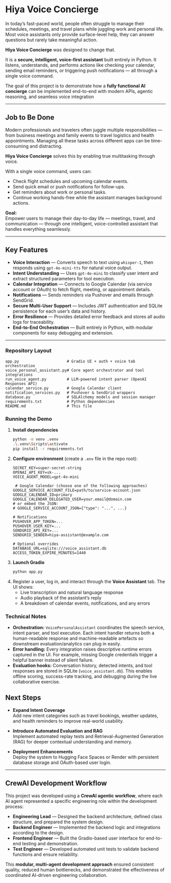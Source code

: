 # Hiya Voice Concierge

In today’s fast-paced world, people often struggle to manage their schedules, meetings, and travel plans while juggling work and personal life. Most voice assistants only provide surface-level help, they can answer questions but rarely take meaningful action.

**Hiya Voice Concierge** was designed to change that.

It is a **secure, intelligent, voice-first assistant** built entirely in Python. It listens, understands, and performs actions like checking your calendar, sending email reminders, or triggering push notifications — all through a single voice command.

The goal of this project is to demonstrate how a **fully functional AI concierge** can be implemented end-to-end with modern APIs, agentic reasoning, and seamless voice integration

---

## Job to Be Done

Modern professionals and travelers often juggle multiple responsibilities — from business meetings and family events to travel logistics and health appointments. Managing all these tasks across different apps can be time-consuming and distracting.

**Hiya Voice Concierge** solves this by enabling true multitasking through voice.

With a single voice command, users can:
- Check flight schedules and upcoming calendar events.
- Send quick email or push notifications for follow-ups.
- Get reminders about work or personal tasks.
- Continue working hands-free while the assistant manages background actions.

**Goal:**  
Empower users to manage their day-to-day life — meetings, travel, and communication — through one intelligent, voice-controlled assistant that handles everything seamlessly.

---

## Key Features

- **Voice Interaction** — Converts speech to text using `whisper-1`, then responds using `gpt-4o-mini-tts` for natural voice output.  
- **Intent Understanding** — Uses `gpt-4o-mini` to classify user intent and extract structured parameters for tool execution.  
- **Calendar Integration** — Connects to Google Calendar (via service account or OAuth) to fetch flight, meeting, or appointment details.  
- **Notifications** — Sends reminders via Pushover and emails through SendGrid.  
- **Secure Multi-User Support** — Includes JWT authentication and SQLite persistence for each user’s data and history.  
- **Error Resilience** — Provides detailed error feedback and stores all audio logs for traceability.  
- **End-to-End Orchestration** — Built entirely in Python, with modular components for easy debugging and extension.

---

### Repository Layout
```
app.py                     # Gradio UI + auth + voice tab orchestration
voice_personal_assistant.py# Core agent orchestrator and tool integrations
run_voice_agent.py         # LLM-powered intent parser (OpenAI Responses API)
calendar_service.py        # Google Calendar client
notification_services.py   # Pushover & SendGrid wrappers
database.py                # SQLAlchemy models and session manager
requirements.txt           # Python dependencies
README.md                  # This file
```

### Running the Demo
1. **Install dependencies**
   ```bash
   python -m venv .venv
   .\.venv\Scripts\activate
   pip install -r requirements.txt
   ```
2. **Configure environment** (create a `.env` file in the repo root):
   ```
   SECRET_KEY=super-secret-string
   OPENAI_API_KEY=sk-...
   VOICE_AGENT_MODEL=gpt-4o-mini

    # Google Calendar (choose one of the following approaches)
   GOOGLE_SERVICE_ACCOUNT_FILE=path/to/service-account.json
   GOOGLE_CALENDAR_ID=primary
   GOOGLE_CALENDAR_DELEGATED_USER=your.email@domain.com
   # or embed the JSON:
   # GOOGLE_SERVICE_ACCOUNT_JSON={"type": "...", ...}

   # Notifications
   PUSHOVER_APP_TOKEN=...
   PUSHOVER_USER_KEY=...
   SENDGRID_API_KEY=...
   SENDGRID_SENDER=hiya-assistant@example.com

   # Optional overrides
   DATABASE_URL=sqlite:///voice_assistant.db
   ACCESS_TOKEN_EXPIRE_MINUTES=1440
   ```
3. **Launch Gradio**
   ```bash
   python app.py
   ```
4. Register a user, log in, and interact through the **Voice Assistant** tab. The UI shows:
   - Live transcription and natural language response
   - Audio playback of the assistant’s reply
   - A breakdown of calendar events, notifications, and any errors

### Technical Notes
- **Orchestration:** `VoicePersonalAssistant` coordinates the speech service, intent parser, and tool execution. Each intent handler returns both a human-readable response and machine-readable artefacts so downstream evaluation/analytics can plug in easily.
- **Error handling:** Every integration raises descriptive runtime errors captured in the UI. For example, missing Google credentials trigger a helpful banner instead of silent failure.
- **Evaluation hooks:** Conversation history, detected intents, and tool responses are stored in SQLite (`voice_assistant.db`). This enables offline scoring, success-rate tracking, and debugging during the live collaborative exercise.


## Next Steps

- **Expand Intent Coverage**  
  Add new intent categories such as travel bookings, weather updates, and health reminders to improve real-world usability.

- **Introduce Automated Evaluation and RAG**  
  Implement automated replay tests and Retrieval-Augmented Generation (RAG) for deeper contextual understanding and memory.

- **Deployment Enhancements**  
  Deploy the system to Hugging Face Spaces or Render with persistent database storage and OAuth-based user login.

---

## CrewAI Development Workflow

This project was developed using a **CrewAI agentic workflow**, where each AI agent represented a specific engineering role within the development process:

- **Engineering Lead** — Designed the backend architecture, defined class structure, and prepared the system design.  
- **Backend Engineer** — Implemented the backend logic and integrations according to the design.  
- **Frontend Engineer** — Built the Gradio-based user interface for end-to-end testing and demonstration.  
- **Test Engineer** — Developed automated unit tests to validate backend functions and ensure reliability.

This **modular, multi-agent development approach** ensured consistent quality, reduced human bottlenecks, and demonstrated the effectiveness of coordinated AI-driven engineering collaboration.


